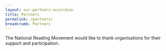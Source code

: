 ```yaml
---
layout: our-partners-accordion
title: Partners
permalink: /partners/
breadcrumb: Partners
---
```


The National Reading Movement would like to thank organisations for their support and participation.

<p/>